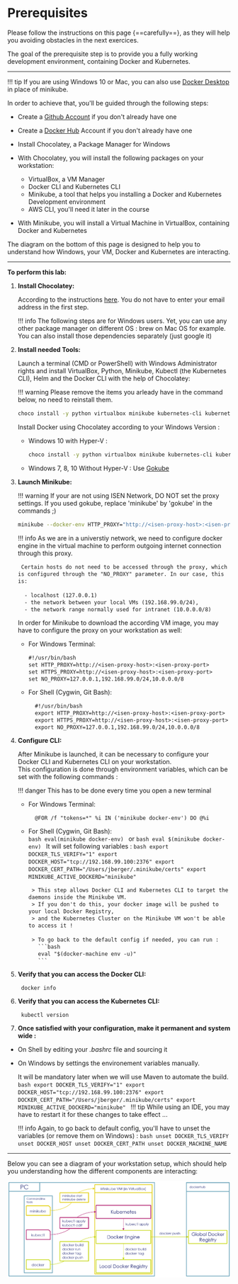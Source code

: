 # Prerequisites

Please follow the instructions on this page {==carefully==}, as they will help you avoiding obstacles in the next exercices.  

The goal of the prerequisite step is to provide you a fully working development environment, containing Docker and Kubernetes.

---

!!! tip
    If you are using Windows 10 or Mac, you can also use [Docker Desktop](https://www.docker.com/products/docker-desktop) in place of minikube.

In order to achieve that, you'll be guided through the following steps:

* Create a [Github Account](https://github.com/join?source=header-home) if you don't already have one

* Create a [Docker Hub](https://hub.docker.com/signup) Account if you don't already have one 

* Install Chocolatey, a Package Manager for Windows

* With Chocolatey, you will install the following packages on your workstation:  
    - VirtualBox, a VM Manager
    - Docker CLI and Kubernetes CLI
    - Minikube, a tool that helps you installing a Docker and Kubernetes Development environment
    - AWS CLI, you'll need it later in the course
    
* With Minikube, you will install a Virtual Machine in VirtualBox, containing Docker and Kubernetes

The diagram on the bottom of this page is designed to help you to understand how Windows, your VM, Docker and Kubernetes are interacting.

---

**To perform this lab:**

1. **Install Chocolatey:** 
   
    According to the instructions [here](https://chocolatey.org/install). 
    You do not have to enter your email address in the first step. 
    
    !!! info
        The following steps are for Windows users.
        Yet, you can use any other package manager on different OS : brew on Mac OS for example.
        You can also install those dependencies separately (just google it) 

1. **Install needed Tools:**

    Launch a terminal (CMD or PowerShell) with Windows Administrator rights and install VirtualBox, Python, Minikube, Kubectl (the Kubernetes CLI), Helm and the Docker CLI with the help of Chocolatey:
    
    !!! warning
        Please remove the items you arleady have in the command below, no need to reinstall them.
        
    ```bash 
    choco install -y python virtualbox minikube kubernetes-cli kubernetes-helm awscli
    ```
   
    Install Docker using Chocolatey according to your Windows Version :
    
    - Windows 10 with Hyper-V : 
       ```bash 
       choco install -y python virtualbox minikube kubernetes-cli kubernetes-helm awscli
       ```
      
    - Windows 7, 8, 10 Without Hyper-V : Use [Gokube](https://github.com/ThalesGroup/gokube)
 
1. **Launch Minikube:**

    !!! warning
        If your are not using ISEN Network, DO NOT set the proxy settings.
        If you used gokube, replace 'minikube' by 'gokube' in the commands ;)
     
    ```bash
    minikube --docker-env HTTP_PROXY="http://<isen-proxy-host>:<isen-proxy-port>" --docker-env HTTPS_PROXY="http://<isen-proxy-host>:<isen-proxy-port>" --docker-env NO_PROXY="127.0.0.1,192.168.99.0/24,10.0.0.0/8" start
    ```

    !!! info
        As we are in a universtiy network, we need to configure docker engine in the virtual machine to perform outgoing internet connection through this proxy.
        
        Certain hosts do not need to be accessed through the proxy, which is configured through the "NO_PROXY" parameter. In our case, this is:
        
         - localhost (127.0.0.1)
         - the network between your local VMs (192.168.99.0/24), 
         - the network range normally used for intranet (10.0.0.0/8)

    In order for Minikube to download the according VM image, you may have to configure the proxy on your workstation as well:  

    -   For Windows Terminal:  
            
            #!/usr/bin/bash
            set HTTP_PROXY=http://<isen-proxy-host>:<isen-proxy-port>
            set HTTPS_PROXY=http://<isen-proxy-host>:<isen-proxy-port>
            set NO_PROXY=127.0.0.1,192.168.99.0/24,10.0.0.0/8

    - For Shell (Cygwin, Git Bash):  

            #!/usr/bin/bash
            export HTTP_PROXY=http://<isen-proxy-host>:<isen-proxy-port>
            export HTTPS_PROXY=http://<isen-proxy-host>:<isen-proxy-port>
            export NO_PROXY=127.0.0.1,192.168.99.0/24,10.0.0.0/8

1. **Configure CLI:**
 
    After Minikube is launched, it can be necessary to configure your Docker CLI and Kubernetes CLI on your workstation.  
    This configuration is done through environment variables, which can be set with the following commands :
         
    !!! danger
        This has to be done every time you open a new terminal

    - For Windows Terminal:  

            @FOR /f "tokens=*" %i IN ('minikube docker-env') DO @%i

    - For Shell (Cygwin, Git Bash):  
            ```bash
            eval(minikube docker-env)
            ```
        or
            ```bash
            eval $(minikube docker-env)
            ```
        It will set following variables :
          ```bash
          export DOCKER_TLS_VERIFY="1"
          export DOCKER_HOST="tcp://192.168.99.100:2376"
          export DOCKER_CERT_PATH="/Users/jberger/.minikube/certs"
          export MINIKUBE_ACTIVE_DOCKERD="minikube"
          ```
    
           > This step allows Docker CLI and Kubernetes CLI to target the daemons inside the Minikube VM.
           > If you don't do this, your docker image will be pushed to your local Docker Registry, 
           > and the Kubernetes Cluster on the Minikube VM won't be able to access it !
        
           > To go back to the default config if needed, you can run :                                                                                                                                                                                                                                                                                                                                                                                                                                                                                                                                                                                                                                                                                                                                                                                                 
             ```bash
             eval "$(docker-machine env -u)"
             ```

1. **Verify that you can access the Docker CLI:**

        docker info

1. **Verify that you can access the Kubernetes CLI:**

        kubectl version

1. **Once satisfied with your configuration, make it permanent and system wide :**

 - On Shell by editing your *.bashrc* file and sourcing it
 - On Windows by settings the environement variables manually.

    It will be mandatory later when we will use Maven to automate the build.
          ```bash
           export DOCKER_TLS_VERIFY="1"
           export DOCKER_HOST="tcp://192.168.99.100:2376"
           export DOCKER_CERT_PATH="/Users/jberger/.minikube/certs"
           export MINIKUBE_ACTIVE_DOCKERD="minikube"
          ```
    !!! tip
        While using an IDE, you may have to restart it for these changes to take effect ...

    !!! info
        Again, to go back to default config, you'll have to unset the variables (or remove them on Windows) :
        ```bash
         unset DOCKER_TLS_VERIFY
         unset DOCKER_HOST
         unset DOCKER_CERT_PATH
         unset DOCKER_MACHINE_NAME
        ```

---

Below you can see a diagram of your workstation setup, which should help you understanding how the different components are interacting:  

![Workstation Setup](./files/prerequisites/setup.png "Workstation Setup")